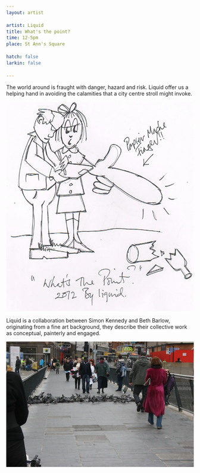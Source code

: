 ```yaml
---
layout: artist

artist: Liquid
title: What's the point?
time: 12-5pm
place: St Ann's Square

hatch: false
larkin: false

---
```


The world around is fraught with danger, hazard and risk.  Liquid offer us a helping hand in avoiding the calamities that a city centre stroll might invoke.   

![What's the point?](whatsthepoint.jpg)

Liquid is a collaboration between Simon Kennedy and Beth Barlow, originating from a fine art background, they describe their collective work as conceptual, painterly and engaged.    

![What's the point?](pigeons.jpg)
